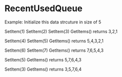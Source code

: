 # RecentUsedQueue

Example:
Initialize this data strcuture in size of 5

SetItem(1)
SetItem(2)
SetItem(3)
GetItems() returns 3,2,1

SetItem(4)
SetItem(5)
GetItems() returns 5,4,3,2,1

SetItem(6)
SetItem(7)
GetItems() returns 7,6,5,4,3

SetItem(5)
GetItems() returns 5,7,6,4,3

SetItem(3)
GetItems() returns 3,5,7,6,4
